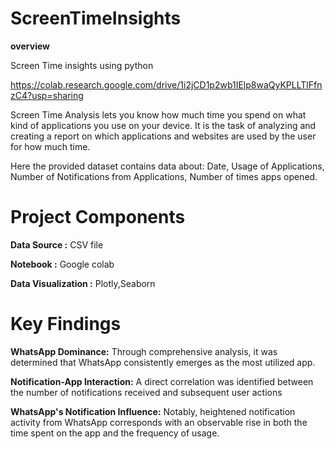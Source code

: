 # ScreenTimeInsights

**overview**

Screen Time insights using python

https://colab.research.google.com/drive/1i2jCD1p2wb1IElp8waQyKPLLTlFfnzC4?usp=sharing

Screen Time Analysis lets you know how much time you spend on what kind of applications you use on your device. It is the task of analyzing and creating a report on which applications and websites are used by the user for how much time.

Here the provided dataset contains data about:
Date, 
Usage of Applications,
Number of Notifications from Applications, 
Number of times apps opened.

# Project Components

**Data Source :** CSV file

**Notebook :** Google colab

**Data Visualization :** Plotly,Seaborn

# Key Findings

**WhatsApp Dominance:** Through comprehensive analysis, it was determined that WhatsApp consistently emerges as the most utilized app.

**Notification-App Interaction:** A direct correlation was identified between the number of notifications received and subsequent user actions

**WhatsApp's Notification Influence:** Notably, heightened notification activity from WhatsApp corresponds with an observable rise in both the time spent on the app and the frequency of usage.
